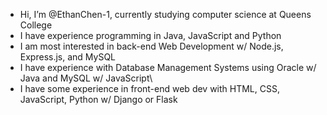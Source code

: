 - Hi, I’m @EthanChen-1, currently studying computer science at Queens College
- I have experience programming in Java, JavaScript and Python
- I am most interested in back-end Web Development w/ Node.js, Express.js, and MySQL
- I have experience with Database Management Systems using Oracle w/ Java and MySQL w/ JavaScript\
- I have some experience in front-end web dev with HTML, CSS, JavaScript, Python w/ Django or Flask

<!---EthanChen-1/EthanChen-1 is a ✨ special ✨ repository because its `README.md` (this file) appears on your GitHub profile.
You can click the Preview link to take a look at your changes.
--->
